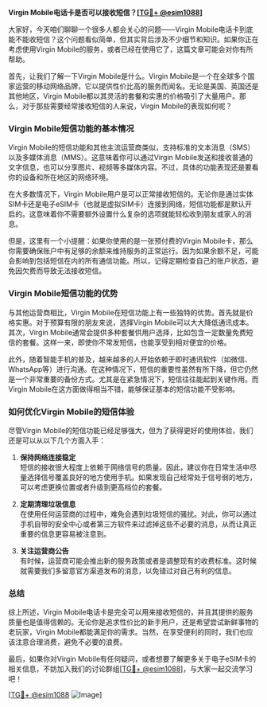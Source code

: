 **Virgin Mobile电话卡是否可以接收短信？[[TG💪+ @esim1088](https://t.me/s/esim1088)]**

大家好，今天咱们聊聊一个很多人都会关心的问题——Virgin Mobile电话卡到底能不能收短信？这个问题看似简单，但其实背后涉及不少细节和知识。如果你正在考虑使用Virgin Mobile的服务，或者已经在使用它了，这篇文章可能会对你有所帮助。

首先，让我们了解一下Virgin Mobile是什么。Virgin Mobile是一个在全球多个国家运营的移动网络品牌，它以提供性价比高的服务而闻名。无论是美国、英国还是其他地区，Virgin Mobile都以其灵活的套餐和实惠的价格吸引了大量用户。那么，对于那些需要经常接收短信的人来说，Virgin Mobile的表现如何呢？

### **Virgin Mobile短信功能的基本情况**

Virgin Mobile的短信功能和其他主流运营商类似，支持标准的文本消息（SMS）以及多媒体消息（MMS）。这意味着你可以通过Virgin Mobile发送和接收普通的文字信息，也可以分享图片、视频等多媒体内容。不过，具体的功能表现还是要看你的设备和所在地区的网络环境。

在大多数情况下，Virgin Mobile用户是可以正常接收短信的。无论你是通过实体SIM卡还是电子eSIM卡（也就是虚拟SIM卡）连接到网络，短信功能都是默认开启的。这意味着你不需要额外设置什么复杂的选项就能轻松收到朋友或家人的消息。

但是，这里有一个小提醒：如果你使用的是一张预付费的Virgin Mobile卡，那么你需要确保账户中有足够的余额来维持服务的正常运行。因为如果余额不足，可能会影响到包括短信在内的所有通信功能。所以，记得定期检查自己的账户状态，避免因欠费而导致无法接收短信。

### **Virgin Mobile短信功能的优势**

与其他运营商相比，Virgin Mobile在短信功能上有一些独特的优势。首先就是价格实惠。对于预算有限的朋友来说，选择Virgin Mobile可以大大降低通讯成本。其次，Virgin Mobile通常会提供多种套餐供用户选择，比如包含一定数量免费短信的套餐。这样一来，即使你不常发短信，也能享受到相对便宜的价格。

此外，随着智能手机的普及，越来越多的人开始依赖于即时通讯软件（如微信、WhatsApp等）进行沟通。在这种情况下，短信的重要性虽然有所下降，但它仍然是一个非常重要的备份方式。尤其是在紧急情况下，短信往往能起到关键作用。而Virgin Mobile在这方面做得相当不错，能够保证基本的短信功能不受影响。

### **如何优化Virgin Mobile的短信体验**

尽管Virgin Mobile的短信功能已经足够强大，但为了获得更好的使用体验，我们还是可以从以下几个方面入手：

1. **保持网络连接稳定**  
   短信的接收很大程度上依赖于网络信号的质量。因此，建议你在日常生活中尽量选择信号覆盖良好的地方使用手机。如果发现自己经常处于信号弱的地方，可以考虑更换位置或者升级到更高档位的套餐。

2. **定期清理垃圾信息**  
   在使用任何运营商的过程中，难免会遇到垃圾短信的骚扰。对此，你可以通过手机自带的安全中心或者第三方软件来过滤掉这些不必要的消息，从而让真正重要的信息更容易被注意到。

3. **关注运营商公告**  
   有时候，运营商可能会推出新的服务政策或者是调整现有的收费标准。这时候就需要我们多留意官方渠道发布的消息，以免错过对自己有利的信息。

### **总结**

综上所述，Virgin Mobile电话卡是完全可以用来接收短信的，并且其提供的服务质量也是值得信赖的。无论你是追求性价比的新手用户，还是希望尝试新鲜事物的老玩家，Virgin Mobile都能满足你的需求。当然，在享受便利的同时，我们也应该注意合理消费，避免不必要的浪费。

最后，如果你对Virgin Mobile有任何疑问，或者想要了解更多关于电子eSIM卡的相关信息，不妨加入我们的讨论群组[[TG💪+ @esim1088](https://t.me/s/esim1088)]，与大家一起交流学习吧！

[[TG💪+ @esim1088](https://t.me/s/esim1088) ![Image](https://i.postimg.cc/4NQfJmqS/Snipaste-2025-05-13-00-14-12.png)]